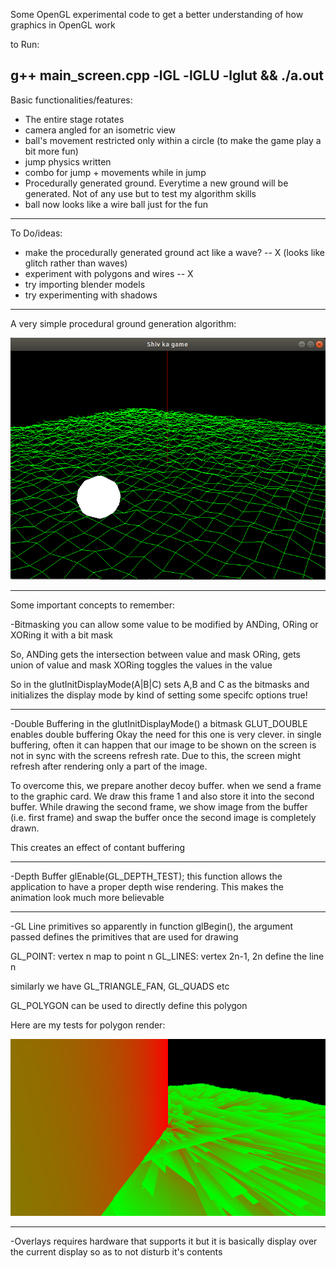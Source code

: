 Some OpenGL experimental code to get a better understanding of how graphics in OpenGL work

to Run:

g++ main_screen.cpp -lGL -lGLU -lglut && ./a.out
-----------------------------------------------------

Basic functionalities/features:

- The entire stage rotates
- camera angled for an isometric view
- ball's movement restricted only within a circle (to make the game play a bit more fun)
- jump physics written
- combo for jump + movements while in jump
- Procedurally generated ground. Everytime a new ground will be generated. Not of any use but to test my algorithm skills
- ball now looks like a wire ball just for the fun

------------------------------------------------------

To Do/ideas:

- make the procedurally generated ground act like a wave? -- X (looks like glitch rather than waves)
- experiment with polygons and wires -- X
- try importing blender models
- try experimenting with shadows

------------------------------------------------------
A very simple procedural ground generation algorithm:


![Alt text](/procedural_ground_generation.png?raw=true "My procedural ground generation algo")

------------------------------------------------------

Some important concepts to remember:

-Bitmasking
you can allow some value to be modified by ANDing, ORing or XORing it with a bit mask

So, ANDing gets the intersection between value and mask
ORing, gets union of value and mask
XORing toggles the values in the value

So in the glutInitDisplayMode(A|B|C) sets A,B and C as the bitmasks and initializes the display mode by
kind of setting some specifc options true!

------------------------------------------------------

-Double Buffering
in the glutInitDisplayMode() a bitmask GLUT_DOUBLE enables double buffering
Okay the need for this one is very clever. 
in single buffering, often it can happen that our image  to be shown on the screen is not
in sync with the screens refresh rate.
Due to this, the screen might refresh after rendering only a part of the image.

To overcome this, we prepare another decoy buffer. when we send a frame to the graphic card.
We draw this frame 1 and also store it into the second buffer. While drawing the second frame, we show image from the buffer (i.e. first frame) and swap the buffer once the second image is completely drawn.

This creates an effect of contant buffering

-----------------------------------------------------

-Depth Buffer
glEnable(GL_DEPTH_TEST);
this function allows the application to have a proper depth wise rendering.
This makes the animation look much more believable

-----------------------------------------------------

-GL Line primitives
so apparently in function glBegin(), the argument passed defines the primitives that are used for drawing

GL_POINT: vertex n map to point n
GL_LINES: vertex 2n-1, 2n define the line n

similarly we have GL_TRIANGLE_FAN, GL_QUADS etc

GL_POLYGON can be used to directly define this polygon

Here are my tests for polygon render:

![Alt text](/polygon_render.png?raw=true "strangeness")

---------------------------------------------------------

-Overlays
requires hardware that supports it but it is basically display over the current display so as to not disturb it's contents


